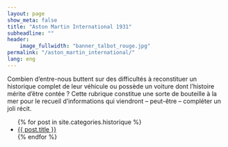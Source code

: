```yaml
---
layout: page
show_meta: false
title: "Aston Martin International 1931"
subheadline: ""
header:
    image_fullwidth: "banner_talbot_rouge.jpg"
permalink: "/aston_martin_international/"
lang: eng
---
```


Combien d’entre-nous buttent sur des difficultés à reconstituer un historique complet de leur véhicule ou possède un voiture dont l’histoire mérite d’être contée ? Cette rubrique constitue une sorte de bouteille à la mer pour le recueil d’informations qui viendront – peut-être – compléter un joli récit.


<ul>
    {% for post in site.categories.historique %}
    <li><a href="{{ site.url }}{{ site.baseurl }}{{ post.url }}">{{ post.title }}</a></li>
    {% endfor %}
</ul>
